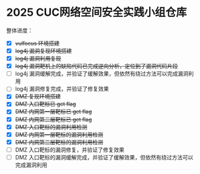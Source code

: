 # 2025 CUC网络空间安全实践小组仓库

整体进度：

- [X] ~~vulfocus 环境搭建~~
- [X] ~~log4j 漏洞复现环境搭建~~
- [X] ~~log4j 漏洞利用复现~~
- [X] ~~log4j 漏洞靶机上的缺陷代码已完成逆向分析，定位到了漏洞代码片段~~
- [ ] log4j 漏洞缓解完成，并验证了缓解效果，但依然有绕过方法可以完成漏洞利用
- [ ] log4j 漏洞修复完成，并验证了修复效果
- [X] ~~DMZ 复现环境搭建~~
- [X] ~~DMZ 入口靶标已 get flag~~
- [X] ~~DMZ 内网第一层靶标已 get flag~~
- [X] ~~DMZ 内网第二层靶标已 get flag~~
- [X] ~~DMZ 入口靶标的漏洞利用检测~~
- [x] ~~DMZ 内网第一层靶标的漏洞利用检测~~
- [x] ~~DMZ 内网第二层靶标的漏洞利用检测~~
- [ ] DMZ 入口靶标的漏洞修复，并验证了修复效果
- [ ] DMZ 入口靶标的漏洞缓解完成，并验证了缓解效果，但依然有绕过方法可以完成漏洞利用
